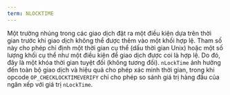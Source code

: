 ```yaml
---
term: NLOCKTIME
---
```


Một trường nhúng trong các giao dịch đặt ra một điều kiện dựa trên thời gian trước khi giao dịch không thể được thêm vào một khối hợp lệ. Tham số này cho phép chỉ định một thời gian cụ thể (dấu thời gian Unix) hoặc một số lượng khối cụ thể như một điều kiện để giao dịch được coi là hợp lệ. Do đó, đây là một khóa thời gian tuyệt đối (không tương đối). `nLockTime` ảnh hưởng đến toàn bộ giao dịch và hiệu quả cho phép xác minh thời gian, trong khi opcode `OP_CHECKLOCKTIMEVERIFY` chỉ cho phép so sánh giá trị hàng đầu của ngăn xếp với giá trị `nLockTime`.